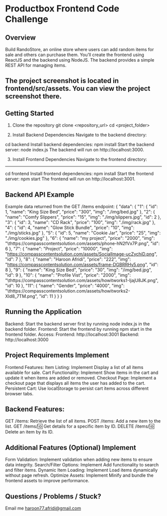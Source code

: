 # Productbox Frontend Code Challenge

## Overview

Build RandoStore, an online store where users can add random items for sale and others can purchase them. You’ll create the frontend using ReactJS and the backend using NodeJS. The backend provides a simple REST API for managing items.

## The project screenshot is located in frontend/src/assets. You can view the project screenshot there.

## Getting Started

1. Clone the repository
   git clone <repository_url>
   cd <project_folder>

2. Install Backend Dependencies
   Navigate to the backend directory:

cd backend
Install backend dependencies:
npm install
Start the backend server:
node index.js
The backend will run on http://localhost:3000.

3. Install Frontend Dependencies
   Navigate to the frontend directory:

---

cd frontend
Install frontend dependencies:
npm install
Start the frontend server:
npm start
The frontend will run on http://localhost:3001.

## Backend API Example

Example data returned from the GET /items endpoint:
{
"data": {
"1": {
"id": 1,
"name": "King Size Bed",
"price": "300",
"img": "./img/bed.jpg"
},
"2": {
"name": "Comfy Slippers",
"price": "15",
"img": "./img/slippers.jpg",
"id": 2
},
"3": {
"id": 3,
"name": "CD Rack",
"price": "100",
"img": "./img/rack.jpg"
},
"4": {
"id": 4,
"name": "Glow Stick Bundle",
"price": "10",
"img": "./img/sticks.jpg"
},
"5": {
"id": 5,
"name": "Cookie Jar",
"price": "25",
"img": "./img/cookies.jpg"
},
"6": {
"name": "my project",
"price": "2000",
"img": "\thttps://compasscontentsolution.com/assets/phone-hN2fVx7P.png",
"id": 6
},
"7": {
"name": "Project",
"price": "10000",
"img": "https://compasscontentsolution.com/assets/SocialImage-ucZychiD.png",
"id": 7
},
"8": {
"name": "Haroon Afridi",
"price": "222",
"img": "https://compasscontentsolution.com/assets/frame-DGBRRHy5.png",
"id": 8
},
"9": {
"name": "King Size Bed",
"price": "30",
"img": "/img/bed.jpg",
"id": 9
},
"10": {
"name": "Profile Vist",
"price": "2000",
"img": "\thttps://compasscontentsolution.com/assets/howitworks1-IjajU8JK.png",
"id": 10
},
"11": {
"name": "Gender",
"price": "4000",
"img": "\thttps://compasscontentsolution.com/assets/howitworks2-XId8_7TM.png",
"id": 11
}
}
}

## Running the Application

Backend: Start the backend server first by running node index.js in the backend folder.
Frontend: Start the frontend by running npm start in the frontend folder.
Access:
Frontend: http://localhost:3001
Backend: http://localhost:3000

## Project Requirements Implement

Frontend Features:
Item Listing: Implement Display a list of all items available for sale.
Cart Functionality: Implement Show items in the cart and update it when items are added or removed.
Checkout Page: Implement a checkout page that displays all items the user has added to the cart.
Persistent Cart: Use localStorage to persist cart items across different browser tabs.

## Backend Features:

GET /items: Retrieve the list of all items.
POST /items: Add a new item to the list.
GET /items/:id: Get details for a specific item by ID.
DELETE /items/:id: Delete an item by its ID.

## Additional Features (Optional) Implement

Form Validation: Implement validation when adding new items to ensure data integrity.
Search/Filter Options: Implement Add functionality to search and filter items.
Dynamic Item Loading: Implement Load items dynamically without page refresh.
Optimize Assets: Implement Minify and bundle the frontend assets to improve performance.

## Questions / Problems / Stuck?

Email me haroon77.afridi@gmail.com
